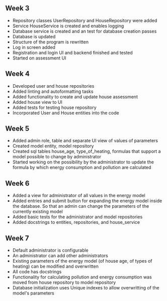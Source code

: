 ## Week 3
- Repository classes UserRepository and HouseRepository were added
- Service HouseService is created and enables logging 
- Database service is created and an test for database creation passes
- Database is updated
- Structure of the program is rewritten
- Log in screen added 
- Registration and login UI and backend finished and tested
- Started on assessment UI

## Week 4 
- Developed user and house repositories
- Added linting and autoformatting tasks
- Added functionality to create and update house assessment
- Added house view to UI
- Added tests for testing house repository
- Incorporated User and House entities into the code

## Week 5
- Added admin role, table and separate UI view of values of parameters
- Created model entity, model repository
- Created sql tables house_age, type_of_heating, formulas that support a model possible to change by administrator
- Started working on the possibility by the administrator to update the formula by which energy consumption and pollution are calculated

## Week 6
- Added a view for administrator of all values in the energy model
- Added entries and submit button for expanding the energy model inside the database. So that an admin can change the parameters of the currently existing model
- Added basic tests for the administrator and model repositories
- Added docstrings to entities, repositories, and house_service

## Week 7
- Default administrator is configurable
- An administrator can add other administrators
- Existing parameters of the energy model (of house age, of types of heating) can be modified and overwritten
- All code has docstrings
- Functionality for calculating pollution and energy consumption was moved from house repository to model repository
- Database initialization uses Unique indexes to allow overwritting of the model's parameters
